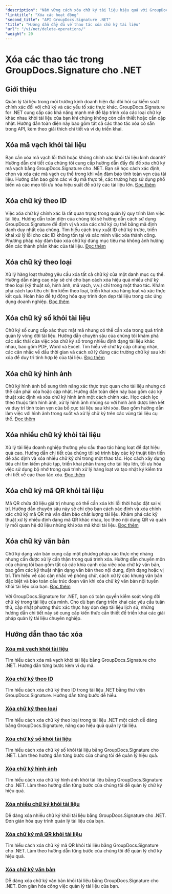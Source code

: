 ```yaml
---
"description": "Nắm vững cách xóa chữ ký tài liệu hiệu quả với GroupDocs.Signature cho .NET. Học cách xóa mã vạch, mã QR, chữ ký kỹ thuật số, văn bản và hình ảnh với hướng dẫn từng bước chi tiết."
"linktitle": "Xóa các hoạt động"
"second_title": "API GroupDocs.Signature .NET"
"title": "Hướng dẫn đầy đủ về thao tác xóa chữ ký tài liệu"
"url": "/vi/net/delete-operations/"
"weight": 20
---
```


# Xóa các thao tác trong GroupDocs.Signature cho .NET

## Giới thiệu

Quản lý tài liệu trong môi trường kinh doanh hiện đại đòi hỏi sự kiểm soát chính xác đối với chữ ký và các yếu tố xác thực khác. GroupDocs.Signature for .NET cung cấp các khả năng mạnh mẽ để lập trình xóa các loại chữ ký khác nhau khỏi tài liệu của bạn khi chúng không còn cần thiết hoặc cần cập nhật. Hướng dẫn toàn diện này bao gồm tất cả các thao tác xóa có sẵn trong API, kèm theo giải thích chi tiết và ví dụ triển khai.

## Xóa mã vạch khỏi tài liệu
Bạn cần xóa mã vạch lỗi thời hoặc không chính xác khỏi tài liệu kinh doanh? Hướng dẫn chi tiết của chúng tôi cung cấp hướng dẫn đầy đủ để xóa chữ ký mã vạch bằng GroupDocs.Signature cho .NET. Bạn sẽ học cách xác định, chọn và xóa các mã vạch cụ thể trong khi vẫn đảm bảo tính toàn vẹn của tài liệu. Hướng dẫn bao gồm các ví dụ mã thực tế, các trường hợp sử dụng phổ biến và các mẹo tối ưu hóa hiệu suất để xử lý các tài liệu lớn. [Đọc thêm](./delete-barcode/)

## Xóa chữ ký theo ID
Việc xóa chữ ký chính xác là rất quan trọng trong quản lý quy trình làm việc tài liệu. Hướng dẫn toàn diện của chúng tôi sẽ hướng dẫn cách sử dụng GroupDocs.Signature để định vị và xóa các chữ ký cụ thể bằng mã định danh duy nhất của chúng. Tìm hiểu cách truy xuất ID chữ ký trước, triển khai xử lý lỗi cho các ID không tồn tại và xác minh việc xóa thành công. Phương pháp này đảm bảo xóa chữ ký đúng mục tiêu mà không ảnh hưởng đến các thành phần khác của tài liệu. [Đọc thêm](./delete-signature-by-id/)

## Xóa chữ ký theo loại
Xử lý hàng loạt thường yêu cầu xóa tất cả chữ ký của một danh mục cụ thể. Hướng dẫn nâng cao này sẽ chỉ cho bạn cách xóa hiệu quả nhiều chữ ký theo loại (kỹ thuật số, hình ảnh, mã vạch, v.v.) chỉ trong một thao tác. Khám phá cách tạo tiêu chí tìm kiếm theo loại, triển khai xóa hàng loạt và xác thực kết quả. Hoàn hảo để tự động hóa quy trình dọn dẹp tài liệu trong các ứng dụng doanh nghiệp. [Đọc thêm](./delete-signature-by-type/)

## Xóa chữ ký số khỏi tài liệu
Chữ ký số cung cấp xác thực mật mã nhưng có thể cần xóa trong quá trình quản lý vòng đời tài liệu. Hướng dẫn chuyên sâu của chúng tôi khám phá các sắc thái của việc xóa chữ ký số trong nhiều định dạng tài liệu khác nhau, bao gồm PDF, Word và Excel. Tìm hiểu về chữ ký cấp chứng nhận, các cân nhắc về dấu thời gian và cách xử lý đúng các trường chữ ký sau khi xóa để duy trì tính hợp lệ của tài liệu. [Đọc thêm](./delete-digital-signature/)

## Xóa chữ ký hình ảnh
Chữ ký hình ảnh bổ sung tính năng xác thực trực quan cho tài liệu nhưng có thể cần phải xóa hoặc cập nhật. Hướng dẫn toàn diện này bao gồm các kỹ thuật xác định và xóa chữ ký hình ảnh một cách chính xác. Học cách lọc theo thuộc tính hình ảnh, xử lý hình ảnh nhúng so với hình ảnh được liên kết và duy trì tính toàn vẹn của bố cục tài liệu sau khi xóa. Bao gồm hướng dẫn làm việc với hình ảnh trong suốt và xử lý chữ ký trên các vùng tài liệu cụ thể. [Đọc thêm](./delete-image-signature/)

## Xóa nhiều chữ ký khỏi tài liệu
Xử lý tài liệu doanh nghiệp thường yêu cầu thao tác hàng loạt để đạt hiệu quả cao. Hướng dẫn chi tiết của chúng tôi sẽ trình bày các kỹ thuật tiên tiến để xác định và xóa nhiều chữ ký chỉ trong một thao tác. Học cách xây dựng tiêu chí tìm kiếm phức tạp, triển khai phân trang cho tài liệu lớn, tối ưu hóa việc sử dụng bộ nhớ trong quá trình xử lý hàng loạt và tạo nhật ký kiểm tra chi tiết về các thao tác xóa. [Đọc thêm](./delete-multiple-signatures/)

## Xóa chữ ký mã QR khỏi tài liệu
Mã QR chứa dữ liệu giá trị nhưng có thể cần xóa khi lỗi thời hoặc đặt sai vị trí. Hướng dẫn chuyên sâu này sẽ chỉ cho bạn cách xác định và xóa chính xác chữ ký mã QR mà vẫn đảm bảo chất lượng tài liệu. Khám phá các kỹ thuật xử lý nhiều định dạng mã QR khác nhau, lọc theo nội dung QR và quản lý mối quan hệ dữ liệu nhúng khi xóa mã khỏi tài liệu. [Đọc thêm](./delete-qr-code-signature/)

## Xóa chữ ký văn bản
Chữ ký dạng văn bản cung cấp một phương pháp xác thực nhẹ nhàng nhưng cần được xử lý cẩn thận trong quá trình xóa. Hướng dẫn chuyên môn của chúng tôi bao gồm tất cả các khía cạnh của việc xóa chữ ký văn bản, bao gồm các kỹ thuật nhận dạng văn bản theo nội dung, định dạng hoặc vị trí. Tìm hiểu về các cân nhắc về phông chữ, cách xử lý các khung văn bản đặc biệt và bảo toàn cấu trúc đoạn văn khi xóa chữ ký văn bản nội tuyến khỏi tài liệu của bạn. [Đọc thêm](./delete-text-signature/)

Với GroupDocs.Signature for .NET, bạn có toàn quyền kiểm soát vòng đời chữ ký trong tài liệu của mình. Cho dù bạn đang triển khai các yêu cầu tuân thủ, cập nhật phương thức xác thực hay dọn dẹp tài liệu lịch sử, những hướng dẫn chi tiết này sẽ cung cấp kiến thức cần thiết để triển khai các giải pháp quản lý tài liệu chuyên nghiệp.

## Hướng dẫn thao tác xóa
### [Xóa mã vạch khỏi tài liệu](./delete-barcode/)
Tìm hiểu cách xóa mã vạch khỏi tài liệu bằng GroupDocs.Signature cho .NET. Hướng dẫn từng bước kèm ví dụ mã.
### [Xóa chữ ký theo ID](./delete-signature-by-id/)
Tìm hiểu cách xóa chữ ký theo ID trong tài liệu .NET bằng thư viện GroupDocs.Signature. Hướng dẫn từng bước dễ hiểu.
### [Xóa chữ ký theo loại](./delete-signature-by-type/)
Tìm hiểu cách xóa chữ ký theo loại trong tài liệu .NET một cách dễ dàng bằng GroupDocs.Signature, nâng cao hiệu quả quản lý tài liệu.
### [Xóa chữ ký số khỏi tài liệu](./delete-digital-signature/)
Tìm hiểu cách xóa chữ ký số khỏi tài liệu bằng GroupDocs.Signature cho .NET. Làm theo hướng dẫn từng bước của chúng tôi để quản lý hiệu quả.
### [Xóa chữ ký hình ảnh](./delete-image-signature/)
Tìm hiểu cách xóa chữ ký hình ảnh khỏi tài liệu bằng GroupDocs.Signature cho .NET. Làm theo hướng dẫn từng bước của chúng tôi để quản lý chữ ký hiệu quả.
### [Xóa nhiều chữ ký khỏi tài liệu](./delete-multiple-signatures/)
Dễ dàng xóa nhiều chữ ký khỏi tài liệu bằng GroupDocs.Signature cho .NET. Đơn giản hóa quy trình quản lý tài liệu của bạn.
### [Xóa chữ ký mã QR khỏi tài liệu](./delete-qr-code-signature/)
Tìm hiểu cách xóa chữ ký mã QR khỏi tài liệu bằng GroupDocs.Signature cho .NET. Làm theo hướng dẫn từng bước của chúng tôi để quản lý chữ ký hiệu quả.
### [Xóa chữ ký văn bản](./delete-text-signature/)
Dễ dàng xóa chữ ký văn bản khỏi tài liệu bằng GroupDocs.Signature cho .NET. Đơn giản hóa công việc quản lý tài liệu của bạn.